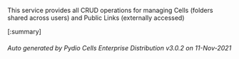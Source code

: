 






This service provides all CRUD operations for managing Cells (folders shared across users) and Public Links (externally accessed)

[:summary]

###### Auto generated by Pydio Cells Enterprise Distribution v3.0.2 on 11-Nov-2021
